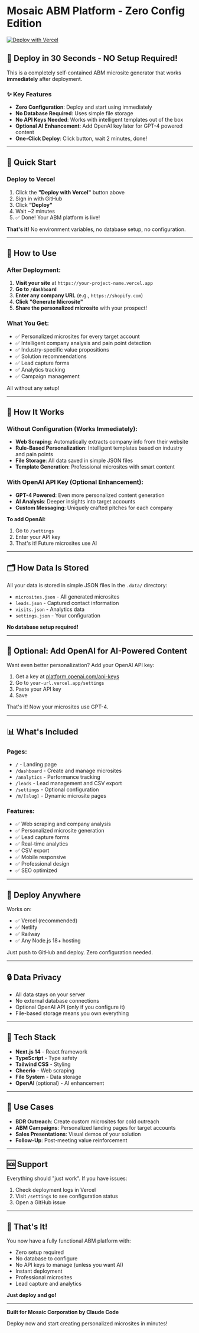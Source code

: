 # Mosaic ABM Platform - Zero Config Edition

[![Deploy with Vercel](https://vercel.com/button)](https://vercel.com/new/clone?repository-url=https://github.com/ZachTorres/Mosaics-ABM-model)

## 🚀 Deploy in 30 Seconds - NO Setup Required!

This is a completely self-contained ABM microsite generator that works **immediately** after deployment.

### ✨ Key Features

- **Zero Configuration**: Deploy and start using immediately
- **No Database Required**: Uses simple file storage
- **No API Keys Needed**: Works with intelligent templates out of the box
- **Optional AI Enhancement**: Add OpenAI key later for GPT-4 powered content
- **One-Click Deploy**: Click button, wait 2 minutes, done!

---

## 🎯 Quick Start

### Deploy to Vercel

1. Click the **"Deploy with Vercel"** button above
2. Sign in with GitHub
3. Click **"Deploy"**
4. Wait ~2 minutes
5. ✅ Done! Your ABM platform is live!

**That's it!** No environment variables, no database setup, no configuration.

---

## 📖 How to Use

### After Deployment:

1. **Visit your site** at `https://your-project-name.vercel.app`
2. **Go to `/dashboard`**
3. **Enter any company URL** (e.g., `https://shopify.com`)
4. **Click "Generate Microsite"**
5. **Share the personalized microsite** with your prospect!

### What You Get:

- ✅ Personalized microsites for every target account
- ✅ Intelligent company analysis and pain point detection
- ✅ Industry-specific value propositions
- ✅ Solution recommendations
- ✅ Lead capture forms
- ✅ Analytics tracking
- ✅ Campaign management

All without any setup!

---

## 🎨 How It Works

### Without Configuration (Works Immediately):

- **Web Scraping**: Automatically extracts company info from their website
- **Rule-Based Personalization**: Intelligent templates based on industry and pain points
- **File Storage**: All data saved in simple JSON files
- **Template Generation**: Professional microsites with smart content

### With OpenAI API Key (Optional Enhancement):

- **GPT-4 Powered**: Even more personalized content generation
- **AI Analysis**: Deeper insights into target accounts
- **Custom Messaging**: Uniquely crafted pitches for each company

**To add OpenAI:**
1. Go to `/settings`
2. Enter your API key
3. That's it! Future microsites use AI

---

## 🗂️ How Data Is Stored

All your data is stored in simple JSON files in the `.data/` directory:

- `microsites.json` - All generated microsites
- `leads.json` - Captured contact information
- `visits.json` - Analytics data
- `settings.json` - Your configuration

**No database setup required!**

---

## 🔧 Optional: Add OpenAI for AI-Powered Content

Want even better personalization? Add your OpenAI API key:

1. Get a key at [platform.openai.com/api-keys](https://platform.openai.com/api-keys)
2. Go to `your-url.vercel.app/settings`
3. Paste your API key
4. Save

That's it! Now your microsites use GPT-4.

---

## 📊 What's Included

### Pages:
- `/` - Landing page
- `/dashboard` - Create and manage microsites
- `/analytics` - Performance tracking
- `/leads` - Lead management and CSV export
- `/settings` - Optional configuration
- `/m/[slug]` - Dynamic microsite pages

### Features:
- ✅ Web scraping and company analysis
- ✅ Personalized microsite generation
- ✅ Lead capture forms
- ✅ Real-time analytics
- ✅ CSV export
- ✅ Mobile responsive
- ✅ Professional design
- ✅ SEO optimized

---

## 🚢 Deploy Anywhere

Works on:
- ✅ Vercel (recommended)
- ✅ Netlify
- ✅ Railway
- ✅ Any Node.js 18+ hosting

Just push to GitHub and deploy. Zero configuration needed.

---

## 🔒 Data Privacy

- All data stays on your server
- No external database connections
- Optional OpenAI API (only if you configure it)
- File-based storage means you own everything

---

## 📱 Tech Stack

- **Next.js 14** - React framework
- **TypeScript** - Type safety
- **Tailwind CSS** - Styling
- **Cheerio** - Web scraping
- **File System** - Data storage
- **OpenAI** (optional) - AI enhancement

---

## 🎯 Use Cases

- **BDR Outreach**: Create custom microsites for cold outreach
- **ABM Campaigns**: Personalized landing pages for target accounts
- **Sales Presentations**: Visual demos of your solution
- **Follow-Up**: Post-meeting value reinforcement

---

## 🆘 Support

Everything should "just work". If you have issues:

1. Check deployment logs in Vercel
2. Visit `/settings` to see configuration status
3. Open a GitHub issue

---

## 🎉 That's It!

You now have a fully functional ABM platform with:
- Zero setup required
- No database to configure
- No API keys to manage (unless you want AI)
- Instant deployment
- Professional microsites
- Lead capture and analytics

**Just deploy and go!**

---

**Built for Mosaic Corporation by Claude Code**

Deploy now and start creating personalized microsites in minutes!
